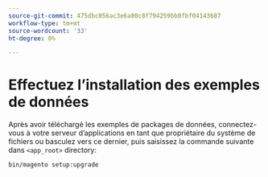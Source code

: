 ```yaml
---
source-git-commit: 475dbc056ac3e6a00c8f794259bb0fbf04143687
workflow-type: tm+mt
source-wordcount: '33'
ht-degree: 0%

---
```

# Effectuez l’installation des exemples de données

Après avoir téléchargé les exemples de packages de données, connectez-vous à votre serveur d’applications en tant que propriétaire du système de fichiers ou basculez vers ce dernier, puis saisissez la commande suivante dans `<app_root>` directory:

```bash
bin/magento setup:upgrade
```
